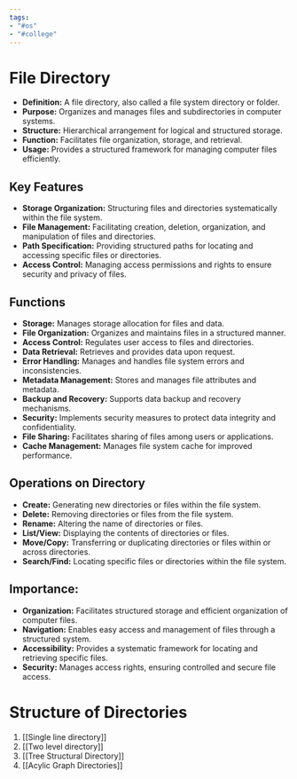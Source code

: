 ```yaml
---
tags:
- "#os"
- "#college"
---
```

# File Directory
- **Definition:** A file directory, also called a file system directory or folder.
- **Purpose:** Organizes and manages files and subdirectories in computer systems.
- **Structure:** Hierarchical arrangement for logical and structured storage.
- **Function:** Facilitates file organization, storage, and retrieval.
- **Usage:** Provides a structured framework for managing computer files efficiently.

## Key Features
- **Storage Organization:** Structuring files and directories systematically within the file system.
- **File Management:** Facilitating creation, deletion, organization, and manipulation of files and directories.
- **Path Specification:** Providing structured paths for locating and accessing specific files or directories.
- **Access Control:** Managing access permissions and rights to ensure security and privacy of files.

## Functions
- **Storage:** Manages storage allocation for files and data.
- **File Organization:** Organizes and maintains files in a structured manner.
- **Access Control:** Regulates user access to files and directories.
- **Data Retrieval:** Retrieves and provides data upon request.
- **Error Handling:** Manages and handles file system errors and inconsistencies.
- **Metadata Management:** Stores and manages file attributes and metadata.
- **Backup and Recovery:** Supports data backup and recovery mechanisms.
- **Security:** Implements security measures to protect data integrity and confidentiality.
- **File Sharing:** Facilitates sharing of files among users or applications.
- **Cache Management:** Manages file system cache for improved performance.

## Operations on Directory
- **Create:** Generating new directories or files within the file system.
- **Delete:** Removing directories or files from the file system.
- **Rename:** Altering the name of directories or files.
- **List/View:** Displaying the contents of directories or files.
- **Move/Copy:** Transferring or duplicating directories or files within or across directories.
- **Search/Find:** Locating specific files or directories within the file system.

## Importance:
- **Organization:** Facilitates structured storage and efficient organization of computer files.
- **Navigation:** Enables easy access and management of files through a structured system.
- **Accessibility:** Provides a systematic framework for locating and retrieving specific files.
- **Security:** Manages access rights, ensuring controlled and secure file access.

# Structure of Directories
1. [[Single line directory]]
2. [[Two level directory]]
3. [[Tree Structural Directory]]
4. [[Acylic Graph Directories]]
